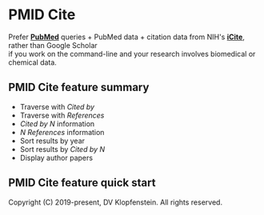 # PMID Cite
Prefer [**PubMed**](https://pubmed.ncbi.nlm.nih.gov) queries + PubMed data + 
citation data from NIH's [**iCite**](https://icite.od.nih.gov),    
rather than Google Scholar    
if you work on the command-line and your research involves biomedical or chemical data.


## PMID Cite feature summary
  * Traverse with *Cited by*
  * Traverse with *References*
  * *Cited by N* information
  * *N References* information
  * Sort results by year
  * Sort results by *Cited by N*
  * Display author papers

## PMID Cite feature quick start


Copyright (C) 2019-present, DV Klopfenstein. All rights reserved.
